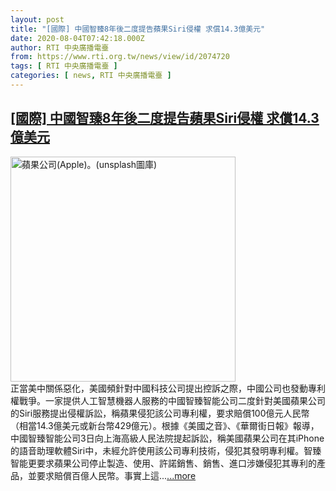 ```yaml
---
layout: post
title: "[國際] 中國智臻8年後二度提告蘋果Siri侵權 求償14.3億美元"
date: 2020-08-04T07:42:18.000Z
author: RTI 中央廣播電臺
from: https://www.rti.org.tw/news/view/id/2074720
tags: [ RTI 中央廣播電臺 ]
categories: [ news, RTI 中央廣播電臺 ]
---
```

<!--1596526938000-->
[[國際] 中國智臻8年後二度提告蘋果Siri侵權 求償14.3億美元](https://www.rti.org.tw/news/view/id/2074720)
------

<div>
<img src="https://static.rti.org.tw/assets/thumbnails/2020/02/13/2956c39dc86865b9072ff93a6f692419.jpg" width="360" alt="蘋果公司(Apple)。(unsplash圖庫)" title="蘋果公司(Apple)。(unsplash圖庫)"><br>正當美中關係惡化，美國頻針對中國科技公司提出控訴之際，中國公司也發動專利權戰爭。一家提供人工智慧機器人服務的中國智臻智能公司二度針對美國蘋果公司的Siri服務提出侵權訴訟，稱蘋果侵犯該公司專利權，要求賠償100億元人民幣（相當14.3億美元或新台幣429億元）。根據《美國之音》、《華爾街日報》報導，中國智臻智能公司3日向上海高級人民法院提起訴訟，稱美國蘋果公司在其iPhone的語音助理軟體Siri中，未經允許使用該公司專利技術，侵犯其發明專利權。智臻智能更要求蘋果公司停止製造、使用、許諾銷售、銷售、進口涉嫌侵犯其專利的產品，並要求賠償百億人民幣。事實上這...<a target="_blank" href="https://www.rti.org.tw/news/view/id/2074720">...more</a>
</div>

